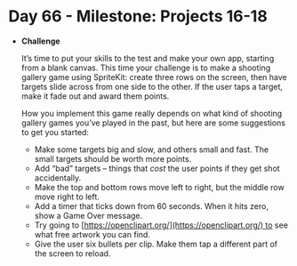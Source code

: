 # Day 66 - Milestone: Projects 16-18

- **Challenge**

    It’s time to put your skills to the test and make your own app, starting from a blank canvas. This time your challenge is to make a shooting gallery game using SpriteKit: create three rows on the screen, then have targets slide across from one side to the other. If the user taps a target, make it fade out and award them points.

    How you implement this game really depends on what kind of shooting gallery games you’ve played in the past, but here are some suggestions to get you started:

    - Make some targets big and slow, and others small and fast. The small targets should be worth more points.
    - Add “bad” targets – things that *cost* the user points if they get shot accidentally.
    - Make the top and bottom rows move left to right, but the middle row move right to left.
    - Add a timer that ticks down from 60 seconds. When it hits zero, show a Game Over message.
    - Try going to [https://openclipart.org/](https://openclipart.org/) to see what free artwork you can find.
    - Give the user six bullets per clip. Make them tap a different part of the screen to reload.